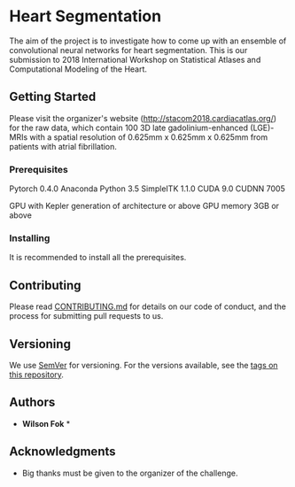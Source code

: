 # Heart Segmentation

The aim of the project is to investigate how to come up with an ensemble of convolutional neural networks for heart segmentation. This is our submission to 2018 International Workshop on Statistical Atlases and Computational Modeling of the Heart. 

## Getting Started

Please visit the organizer's website (http://stacom2018.cardiacatlas.org/) for the raw data, which contain 100 3D late gadolinium-enhanced (LGE)-MRIs with a spatial resolution of 0.625mm x 0.625mm x 0.625mm from patients with atrial fibrillation. 

### Prerequisites

Pytorch 0.4.0
Anaconda Python 3.5
SimpleITK 1.1.0
CUDA 9.0
CUDNN 7005

GPU with Kepler generation of architecture or above
GPU memory 3GB or above

### Installing

It is recommended to install all the prerequisites.

## Contributing

Please read [CONTRIBUTING.md](https://gist.github.com/PurpleBooth/b24679402957c63ec426) for details on our code of conduct, and the process for submitting pull requests to us.

## Versioning

We use [SemVer](http://semver.org/) for versioning. For the versions available, see the [tags on this repository](https://github.com/your/project/tags). 

## Authors

* **Wilson Fok** *


## Acknowledgments

* Big thanks must be given to the organizer of the challenge. 
